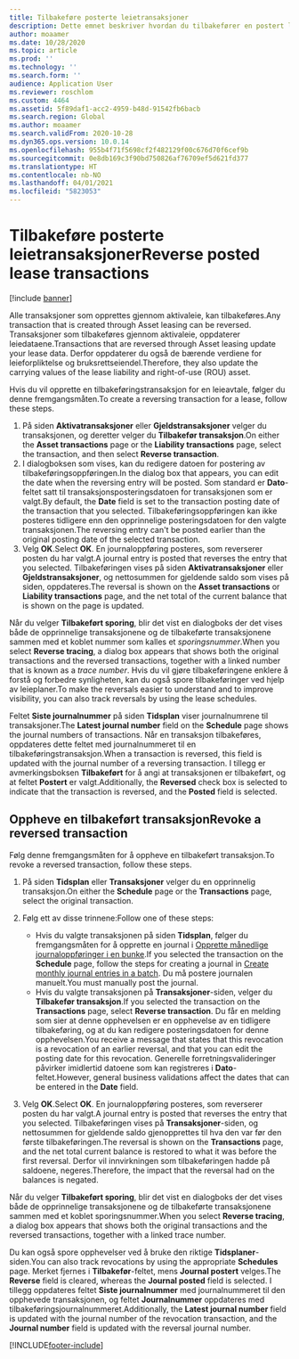```yaml
---
title: Tilbakeføre posterte leietransaksjoner
description: Dette emnet beskriver hvordan du tilbakefører en postert leietransaksjon. Alle transaksjoner som opprettes gjennom aktivaleie, kan tilbakeføres.
author: moaamer
ms.date: 10/28/2020
ms.topic: article
ms.prod: ''
ms.technology: ''
ms.search.form: ''
audience: Application User
ms.reviewer: roschlom
ms.custom: 4464
ms.assetid: 5f89daf1-acc2-4959-b48d-91542fb6bacb
ms.search.region: Global
ms.author: moaamer
ms.search.validFrom: 2020-10-28
ms.dyn365.ops.version: 10.0.14
ms.openlocfilehash: 955b4f71f5698cf2f482129f00c676d70f6cef9b
ms.sourcegitcommit: 0e8db169c3f90bd750826af76709ef5d621fd377
ms.translationtype: HT
ms.contentlocale: nb-NO
ms.lasthandoff: 04/01/2021
ms.locfileid: "5823053"
---
```

# <a name="reverse-posted-lease-transactions"></a><span data-ttu-id="1cea6-104">Tilbakeføre posterte leietransaksjoner</span><span class="sxs-lookup"><span data-stu-id="1cea6-104">Reverse posted lease transactions</span></span>

[!include [banner](../includes/banner.md)]

<span data-ttu-id="1cea6-105">Alle transaksjoner som opprettes gjennom aktivaleie, kan tilbakeføres.</span><span class="sxs-lookup"><span data-stu-id="1cea6-105">Any transaction that is created through Asset leasing can be reversed.</span></span> <span data-ttu-id="1cea6-106">Transaksjoner som tilbakeføres gjennom aktivaleie, oppdaterer leiedataene.</span><span class="sxs-lookup"><span data-stu-id="1cea6-106">Transactions that are reversed through Asset leasing update your lease data.</span></span> <span data-ttu-id="1cea6-107">Derfor oppdaterer du også de bærende verdiene for leieforpliktelse og bruksrettseiendel.</span><span class="sxs-lookup"><span data-stu-id="1cea6-107">Therefore, they also update the carrying values of the lease liability and right-of-use (ROU) asset.</span></span>

<span data-ttu-id="1cea6-108">Hvis du vil opprette en tilbakeføringstransaksjon for en leieavtale, følger du denne fremgangsmåten.</span><span class="sxs-lookup"><span data-stu-id="1cea6-108">To create a reversing transaction for a lease, follow these steps.</span></span>

1. <span data-ttu-id="1cea6-109">På siden **Aktivatransaksjoner** eller **Gjeldstransaksjoner** velger du transaksjonen, og deretter velger du **Tilbakefør transaksjon**.</span><span class="sxs-lookup"><span data-stu-id="1cea6-109">On either the **Asset transactions** page or the **Liability transactions** page, select the transaction, and then select **Reverse transaction**.</span></span>
2. <span data-ttu-id="1cea6-110">I dialogboksen som vises, kan du redigere datoen for postering av tilbakeføringsoppføringen.</span><span class="sxs-lookup"><span data-stu-id="1cea6-110">In the dialog box that appears, you can edit the date when the reversing entry will be posted.</span></span> <span data-ttu-id="1cea6-111">Som standard er **Dato**-feltet satt til transaksjonsposteringsdatoen for transaksjonen som er valgt.</span><span class="sxs-lookup"><span data-stu-id="1cea6-111">By default, the **Date** field is set to the transaction posting date of the transaction that you selected.</span></span> <span data-ttu-id="1cea6-112">Tilbakeføringsoppføringen kan ikke posteres tidligere enn den opprinnelige posteringsdatoen for den valgte transaksjonen.</span><span class="sxs-lookup"><span data-stu-id="1cea6-112">The reversing entry can't be posted earlier than the original posting date of the selected transaction.</span></span>
3. <span data-ttu-id="1cea6-113">Velg **OK**.</span><span class="sxs-lookup"><span data-stu-id="1cea6-113">Select **OK**.</span></span> <span data-ttu-id="1cea6-114">En journaloppføring posteres, som reverserer posten du har valgt.</span><span class="sxs-lookup"><span data-stu-id="1cea6-114">A journal entry is posted that reverses the entry that you selected.</span></span> <span data-ttu-id="1cea6-115">Tilbakeføringen vises på siden **Aktivatransaksjoner** eller **Gjeldstransaksjoner**, og nettosummen for gjeldende saldo som vises på siden, oppdateres.</span><span class="sxs-lookup"><span data-stu-id="1cea6-115">The reversal is shown on the **Asset transactions** or **Liability transactions** page, and the net total of the current balance that is shown on the page is updated.</span></span>

<span data-ttu-id="1cea6-116">Når du velger **Tilbakeført sporing**, blir det vist en dialogboks der det vises både de opprinnelige transaksjonene og de tilbakeførte transaksjonene sammen med et koblet nummer som kalles et *sporingsnummer*.</span><span class="sxs-lookup"><span data-stu-id="1cea6-116">When you select **Reverse tracing**, a dialog box appears that shows both the original transactions and the reversed transactions, together with a linked number that is known as a *trace number*.</span></span> <span data-ttu-id="1cea6-117">Hvis du vil gjøre tilbakeføringene enklere å forstå og forbedre synligheten, kan du også spore tilbakeføringer ved hjelp av leieplaner.</span><span class="sxs-lookup"><span data-stu-id="1cea6-117">To make the reversals easier to understand and to improve visibility, you can also track reversals by using the lease schedules.</span></span>

<span data-ttu-id="1cea6-118">Feltet **Siste journalnummer** på siden **Tidsplan** viser journalnumrene til transaksjoner.</span><span class="sxs-lookup"><span data-stu-id="1cea6-118">The **Latest journal number** field on the **Schedule** page shows the journal numbers of transactions.</span></span> <span data-ttu-id="1cea6-119">Når en transaksjon tilbakeføres, oppdateres dette feltet med journalnummeret til en tilbakeføringstransaksjon.</span><span class="sxs-lookup"><span data-stu-id="1cea6-119">When a transaction is reversed, this field is updated with the journal number of a reversing transaction.</span></span> <span data-ttu-id="1cea6-120">I tillegg er avmerkingsboksen **Tilbakeført** for å angi at transaksjonen er tilbakeført, og at feltet **Postert** er valgt.</span><span class="sxs-lookup"><span data-stu-id="1cea6-120">Additionally, the **Reversed** check box is selected to indicate that the transaction is reversed, and the **Posted** field is selected.</span></span>

## <a name="revoke-a-reversed-transaction"></a><span data-ttu-id="1cea6-121">Oppheve en tilbakeført transaksjon</span><span class="sxs-lookup"><span data-stu-id="1cea6-121">Revoke a reversed transaction</span></span>

<span data-ttu-id="1cea6-122">Følg denne fremgangsmåten for å oppheve en tilbakeført transaksjon.</span><span class="sxs-lookup"><span data-stu-id="1cea6-122">To revoke a reversed transaction, follow these steps.</span></span>

1. <span data-ttu-id="1cea6-123">På siden **Tidsplan** eller **Transaksjoner** velger du en opprinnelig transaksjon.</span><span class="sxs-lookup"><span data-stu-id="1cea6-123">On either the **Schedule** page or the **Transactions** page, select the original transaction.</span></span>
2. <span data-ttu-id="1cea6-124">Følg ett av disse trinnene:</span><span class="sxs-lookup"><span data-stu-id="1cea6-124">Follow one of these steps:</span></span>

    - <span data-ttu-id="1cea6-125">Hvis du valgte transaksjonen på siden **Tidsplan**, følger du fremgangsmåten for å opprette en journal i [Opprette månedlige journaloppføringer i en bunke](create-monthly-journals-batch.md).</span><span class="sxs-lookup"><span data-stu-id="1cea6-125">If you selected the transaction on the **Schedule** page, follow the steps for creating a journal in [Create monthly journal entries in a batch](create-monthly-journals-batch.md).</span></span> <span data-ttu-id="1cea6-126">Du må postere journalen manuelt.</span><span class="sxs-lookup"><span data-stu-id="1cea6-126">You must manually post the journal.</span></span>
    - <span data-ttu-id="1cea6-127">Hvis du valgte transaksjonen på **Transaksjoner**-siden, velger du **Tilbakefør transaksjon**.</span><span class="sxs-lookup"><span data-stu-id="1cea6-127">If you selected the transaction on the **Transactions** page, select **Reverse transaction**.</span></span> <span data-ttu-id="1cea6-128">Du får en melding som sier at denne opphevelsen er en opphevelse av en tidligere tilbakeføring, og at du kan redigere posteringsdatoen for denne opphevelsen.</span><span class="sxs-lookup"><span data-stu-id="1cea6-128">You receive a message that states that this revocation is a revocation of an earlier reversal, and that you can edit the posting date for this revocation.</span></span> <span data-ttu-id="1cea6-129">Generelle forretningsvalideringer påvirker imidlertid datoene som kan registreres i **Dato**-feltet.</span><span class="sxs-lookup"><span data-stu-id="1cea6-129">However, general business validations affect the dates that can be entered in the **Date** field.</span></span> 

3. <span data-ttu-id="1cea6-130">Velg **OK**.</span><span class="sxs-lookup"><span data-stu-id="1cea6-130">Select **OK**.</span></span> <span data-ttu-id="1cea6-131">En journaloppføring posteres, som reverserer posten du har valgt.</span><span class="sxs-lookup"><span data-stu-id="1cea6-131">A journal entry is posted that reverses the entry that you selected.</span></span> <span data-ttu-id="1cea6-132">Tilbakeføringen vises på **Transaksjoner**-siden, og nettosummen for gjeldende saldo gjenopprettes til hva den var før den første tilbakeføringen.</span><span class="sxs-lookup"><span data-stu-id="1cea6-132">The reversal is shown on the **Transactions** page, and the net total current balance is restored to what it was before the first reversal.</span></span> <span data-ttu-id="1cea6-133">Derfor vil innvirkningen som tilbakeføringen hadde på saldoene, negeres.</span><span class="sxs-lookup"><span data-stu-id="1cea6-133">Therefore, the impact that the reversal had on the balances is negated.</span></span>

<span data-ttu-id="1cea6-134">Når du velger **Tilbakeført sporing**, blir det vist en dialogboks der det vises både de opprinnelige transaksjonene og de tilbakeførte transaksjonene sammen med et koblet sporingsnummer.</span><span class="sxs-lookup"><span data-stu-id="1cea6-134">When you select **Reverse tracing**, a dialog box appears that shows both the original transactions and the reversed transactions, together with a linked trace number.</span></span>

<span data-ttu-id="1cea6-135">Du kan også spore opphevelser ved å bruke den riktige **Tidsplaner**-siden.</span><span class="sxs-lookup"><span data-stu-id="1cea6-135">You can also track revocations by using the appropriate **Schedules** page.</span></span> <span data-ttu-id="1cea6-136">Merket fjernes i **Tilbakefør**-feltet, mens **Journal postert** velges.</span><span class="sxs-lookup"><span data-stu-id="1cea6-136">The **Reverse** field is cleared, whereas the **Journal posted** field is selected.</span></span> <span data-ttu-id="1cea6-137">I tillegg oppdateres feltet **Siste journalnummer** med journalnummeret til den opphevede transaksjonen, og feltet **Journalnummer** oppdateres med tilbakeføringsjournalnummeret.</span><span class="sxs-lookup"><span data-stu-id="1cea6-137">Additionally, the **Latest journal number** field is updated with the journal number of the revocation transaction, and the **Journal number** field is updated with the reversal journal number.</span></span>


[!INCLUDE[footer-include](../../includes/footer-banner.md)]